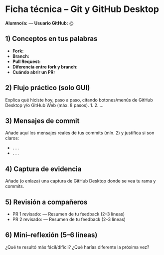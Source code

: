 # Ficha técnica – Git y GitHub Desktop
**Alumno/a:** <tu nombre> — **Usuario GitHub:** @<tu-usuario>

## 1) Conceptos en tus palabras
- **Fork:** 
- **Branch:** 
- **Pull Request:**
- **Diferencia entre fork y branch:** 
- **Cuándo abrir un PR:** 

## 2) Flujo práctico (solo GUI)
Explica qué hiciste hoy, paso a paso, citando botones/menús de GitHub Desktop y/o GitHub Web (máx. 8 pasos).
1. 
2. 
...

## 3) Mensajes de commit
Añade aquí los mensajes reales de tus commits (mín. 2) y justifica si son claros:
- `...`
- `...`

## 4) Captura de evidencia
Añade (o enlaza) una captura de GitHub Desktop donde se vea tu rama y commits.

## 5) Revisión a compañeros
- PR 1 revisado: <URL> — Resumen de tu feedback (2–3 líneas)
- PR 2 revisado: <URL> — Resumen de tu feedback (2–3 líneas)

## 6) Mini–reflexión (5–6 líneas)
¿Qué te resultó más fácil/difícil? ¿Qué harías diferente la próxima vez?